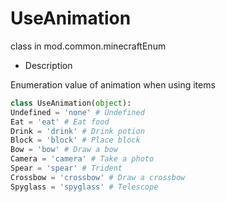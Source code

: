 # UseAnimation 

class in mod.common.minecraftEnum 

- Description 

Enumeration value of animation when using items 

```python 
class UseAnimation(object): 
Undefined = 'none' # Undefined 
Eat = 'eat' # Eat food 
Drink = 'drink' # Drink potion 
Block = 'block' # Place block 
Bow = 'bow' # Draw a bow 
Camera = 'camera' # Take a photo 
Spear = 'spear' # Trident 
Crossbow = 'crossbow' # Draw a crossbow 
Spyglass = 'spyglass' # Telescope 

``` 

